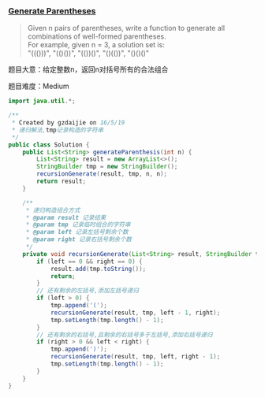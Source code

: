 ### [Generate Parentheses](https://leetcode.com/problems/generate-parentheses/)

> Given n pairs of parentheses, write a function to generate all combinations of well-formed parentheses. <br/>
> For example, given n = 3, a solution set is:  <br/>
> "((()))", "(()())", "(())()", "()(())", "()()()"  

题目大意：给定整数n，返回n对括号所有的合法组合

题目难度：Medium

```java
import java.util.*;

/**
 * Created by gzdaijie on 16/5/19
 * 递归解法,tmp记录构造的字符串
 */
public class Solution {
    public List<String> generateParenthesis(int n) {
        List<String> result = new ArrayList<>();
        StringBuilder tmp = new StringBuilder();
        recursionGenerate(result, tmp, n, n);
        return result;
    }

    /**
     * 递归构造组合方式
     * @param result 记录结果
     * @param tmp 记录临时组合的字符串
     * @param left 记录左括号剩余个数
     * @param right 记录右括号剩余个数
     */
    private void recursionGenerate(List<String> result, StringBuilder tmp, int left, int right) {
        if (left == 0 && right == 0) {
            result.add(tmp.toString());
            return;
        }
        // 还有剩余的左括号,添加左括号递归
        if (left > 0) {
            tmp.append('(');
            recursionGenerate(result, tmp, left - 1, right);
            tmp.setLength(tmp.length() - 1);
        }
        // 还有剩余的右括号,且剩余的右括号多于左括号,添加右括号递归
        if (right > 0 && left < right) {
            tmp.append(')');
            recursionGenerate(result, tmp, left, right - 1);
            tmp.setLength(tmp.length() - 1);
        }
    }
}
```